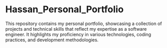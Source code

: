 # Hassan_Personal_Portfolio
This repository contains my personal portfolio, showcasing a collection of projects and technical skills that reflect my expertise as a software engineer. It highlights my proficiency in various technologies, coding practices, and development methodologies.
